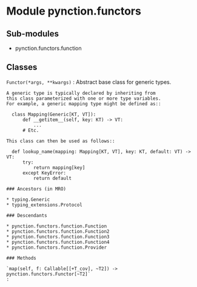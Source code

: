 Module pynction.functors
========================

Sub-modules
-----------
* pynction.functors.function

Classes
-------

`Functor(*args, **kwargs)`
:   Abstract base class for generic types.

    A generic type is typically declared by inheriting from
    this class parameterized with one or more type variables.
    For example, a generic mapping type might be defined as::

      class Mapping(Generic[KT, VT]):
          def __getitem__(self, key: KT) -> VT:
              ...
          # Etc.

    This class can then be used as follows::

      def lookup_name(mapping: Mapping[KT, VT], key: KT, default: VT) -> VT:
          try:
              return mapping[key]
          except KeyError:
              return default

    ### Ancestors (in MRO)

    * typing.Generic
    * typing_extensions.Protocol

    ### Descendants

    * pynction.functors.function.Function
    * pynction.functors.function.Function2
    * pynction.functors.function.Function3
    * pynction.functors.function.Function4
    * pynction.functors.function.Provider

    ### Methods

    `map(self, f: Callable[[+T_cov], ~T2]) ‑> pynction.functors.Functor[~T2]`
    :

